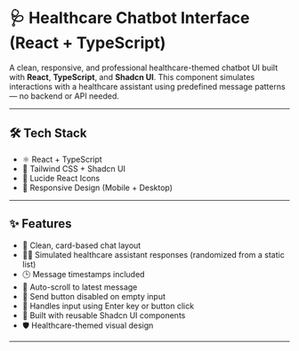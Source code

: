 # 🩺 Healthcare Chatbot Interface (React + TypeScript)

A clean, responsive, and professional healthcare-themed chatbot UI built with **React**, **TypeScript**, and **Shadcn UI**. This component simulates interactions with a healthcare assistant using predefined message patterns — no backend or API needed.

---

## 🛠️ Tech Stack

- ⚛️ React + TypeScript  
- 🎨 Tailwind CSS + Shadcn UI  
- 💬 Lucide React Icons  
- 📱 Responsive Design (Mobile + Desktop)

---

## ✨ Features

- 💬 Clean, card-based chat layout
- 👩‍⚕️ Simulated healthcare assistant responses (randomized from a static list)
- 🕒 Message timestamps included
- 🚀 Auto-scroll to latest message
- 🧼 Send button disabled on empty input
- 🔄 Handles input using Enter key or button click
- 🎯 Built with reusable Shadcn UI components
- 🛡️ Healthcare-themed visual design

---


